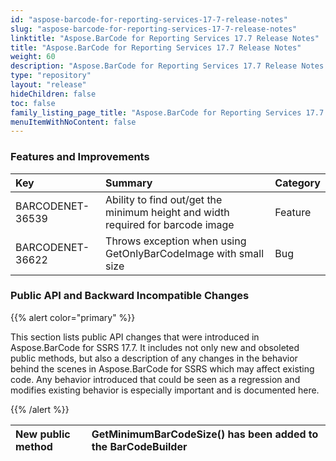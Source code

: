 ```yaml
---
id: "aspose-barcode-for-reporting-services-17-7-release-notes"
slug: "aspose-barcode-for-reporting-services-17-7-release-notes"
linktitle: "Aspose.BarCode for Reporting Services 17.7 Release Notes"
title: "Aspose.BarCode for Reporting Services 17.7 Release Notes"
weight: 60
description: "Aspose.BarCode for Reporting Services 17.7 Release Notes – the latest updates and fixes."
type: "repository"
layout: "release"
hideChildren: false
toc: false
family_listing_page_title: "Aspose.BarCode for Reporting Services 17.7 Release Notes"
menuItemWithNoContent: false
---
```


### **Features and Improvements**

|**Key**|**Summary**|**Category**|
| :- | :- | :- |
|BARCODENET-36539|Ability to find out/get the minimum height and width required for barcode image|Feature|
|BARCODENET-36622|Throws exception when using GetOnlyBarCodeImage with small size|Bug|
### **Public API and Backward Incompatible Changes**
{{% alert color="primary" %}} 

This section lists public API changes that were introduced in Aspose.BarCode for SSRS 17.7. It includes not only new and obsoleted public methods, but also a description of any changes in the behavior behind the scenes in Aspose.BarCode for SSRS which may affect existing code. Any behavior introduced that could be seen as a regression and modifies existing behavior is especially important and is documented here.

{{% /alert %}} 

|New public method|GetMinimumBarCodeSize() has been added to the BarCodeBuilder|
| :- | :- |

